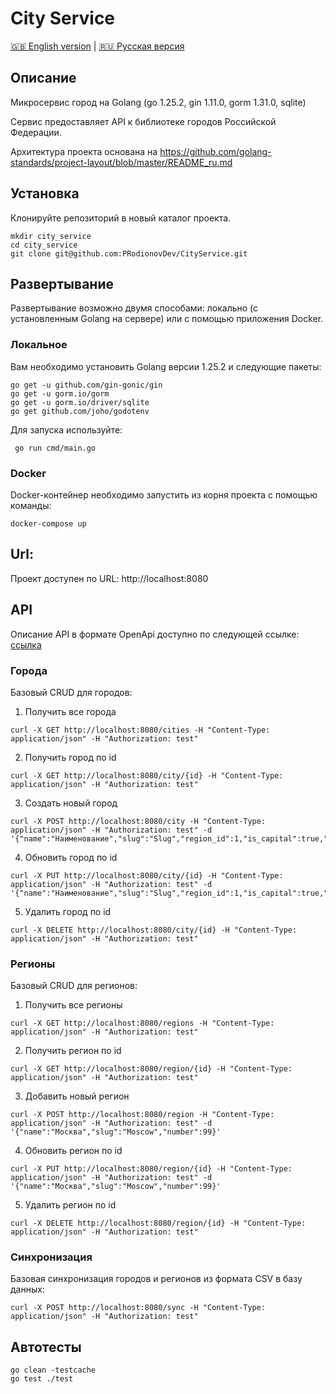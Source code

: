 # City Service
[🇬🇧 English version](README.md) | [🇷🇺 Русская версия](README_ru.md)
## Описание

Микросервис город на Golang (go 1.25.2, gin 1.11.0, gorm 1.31.0, sqlite)

Сервис предоставляет API к библиотеке городов Российской Федерации.

Архитектура проекта основана на https://github.com/golang-standards/project-layout/blob/master/README_ru.md

## Установка

Клонируйте репозиторий в новый каталог проекта.

```shell
mkdir city_service
cd city_service
git clone git@github.com:PRodionovDev/CityService.git
```

## Развертывание

Развертывание возможно двумя способами: локально (с установленным Golang на сервере) или с помощью приложения Docker.

### Локальное

Вам необходимо установить Golang версии 1.25.2 и следующие пакеты:
```shell
go get -u github.com/gin-gonic/gin
go get -u gorm.io/gorm
go get -u gorm.io/driver/sqlite
go get github.com/joho/godotenv
```
Для запуска используйте:
```shell
 go run cmd/main.go
```

### Docker
Docker-контейнер необходимо запустить из корня проекта с помощью команды:
```shell
docker-compose up
```

## Url:
Проект доступен по URL: http://localhost:8080

## API

Описание API в формате OpenApi доступно по следующей ссылке: [ссылка](https://github.com/PRodionovDev/CityService/blob/main/doc/openapi.yaml)

### Города
Базовый CRUD для городов:

1. Получить все города
```shell
curl -X GET http://localhost:8080/cities -H "Content-Type: application/json" -H "Authorization: test"
```

2. Получить город по id
```shell
curl -X GET http://localhost:8080/city/{id} -H "Content-Type: application/json" -H "Authorization: test"
```

3. Создать новый город
```shell
curl -X POST http://localhost:8080/city -H "Content-Type: application/json" -H "Authorization: test" -d '{"name":"Наименование","slug":"Slug","region_id":1,"is_capital":true,"type":"Город","latitude":55.751244,"longitude":37.618423,"time_zone":"Europe/Moscow","population":13274285}'
```

4. Обновить город по id
```shell
curl -X PUT http://localhost:8080/city/{id} -H "Content-Type: application/json" -H "Authorization: test" -d '{"name":"Наименование","slug":"Slug","region_id":1,"is_capital":true,"type":"Город","latitude":55.751244,"longitude":37.618423,"time_zone":"Europe/Moscow","population":13274285}'
```

5. Удалить город по id
```shell
curl -X DELETE http://localhost:8080/city/{id} -H "Content-Type: application/json" -H "Authorization: test"
```
### Регионы
Базовый CRUD для регионов:

1. Получить все регионы
```shell
curl -X GET http://localhost:8080/regions -H "Content-Type: application/json" -H "Authorization: test"
```

2. Получить регион по id
```shell
curl -X GET http://localhost:8080/region/{id} -H "Content-Type: application/json" -H "Authorization: test"
```

3. Добавить новый регион
```shell
curl -X POST http://localhost:8080/region -H "Content-Type: application/json" -H "Authorization: test" -d '{"name":"Москва","slug":"Moscow","number":99}'
```

4. Обновить регион по id
```shell
curl -X PUT http://localhost:8080/region/{id} -H "Content-Type: application/json" -H "Authorization: test" -d '{"name":"Москва","slug":"Moscow","number":99}'
```

5. Удалить регион по id
```shell
curl -X DELETE http://localhost:8080/region/{id} -H "Content-Type: application/json" -H "Authorization: test"
```

### Синхронизация
Базовая синхронизация городов и регионов из формата CSV в базу данных:

```shell
curl -X POST http://localhost:8080/sync -H "Content-Type: application/json" -H "Authorization: test"
```

## Автотесты

```shell
go clean -testcache
go test ./test
```
